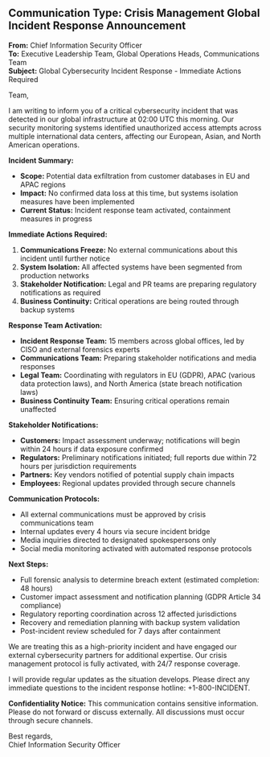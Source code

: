 ## Communication Type: Crisis Management Global Incident Response Announcement

**From:** Chief Information Security Officer  
**To:** Executive Leadership Team, Global Operations Heads, Communications Team  
**Subject:** Global Cybersecurity Incident Response - Immediate Actions Required  

Team,

I am writing to inform you of a critical cybersecurity incident that was detected in our global infrastructure at 02:00 UTC this morning. Our security monitoring systems identified unauthorized access attempts across multiple international data centers, affecting our European, Asian, and North American operations.

**Incident Summary:**
- **Scope:** Potential data exfiltration from customer databases in EU and APAC regions
- **Impact:** No confirmed data loss at this time, but systems isolation measures have been implemented
- **Current Status:** Incident response team activated, containment measures in progress

**Immediate Actions Required:**
1. **Communications Freeze:** No external communications about this incident until further notice
2. **System Isolation:** All affected systems have been segmented from production networks
3. **Stakeholder Notification:** Legal and PR teams are preparing regulatory notifications as required
4. **Business Continuity:** Critical operations are being routed through backup systems

**Response Team Activation:**
- **Incident Response Team:** 15 members across global offices, led by CISO and external forensics experts
- **Communications Team:** Preparing stakeholder notifications and media responses
- **Legal Team:** Coordinating with regulators in EU (GDPR), APAC (various data protection laws), and North America (state breach notification laws)
- **Business Continuity Team:** Ensuring critical operations remain unaffected

**Stakeholder Notifications:**
- **Customers:** Impact assessment underway; notifications will begin within 24 hours if data exposure confirmed
- **Regulators:** Preliminary notifications initiated; full reports due within 72 hours per jurisdiction requirements
- **Partners:** Key vendors notified of potential supply chain impacts
- **Employees:** Regional updates provided through secure channels

**Communication Protocols:**
- All external communications must be approved by crisis communications team
- Internal updates every 4 hours via secure incident bridge
- Media inquiries directed to designated spokespersons only
- Social media monitoring activated with automated response protocols

**Next Steps:**
- Full forensic analysis to determine breach extent (estimated completion: 48 hours)
- Customer impact assessment and notification planning (GDPR Article 34 compliance)
- Regulatory reporting coordination across 12 affected jurisdictions
- Recovery and remediation planning with backup system validation
- Post-incident review scheduled for 7 days after containment

We are treating this as a high-priority incident and have engaged our external cybersecurity partners for additional expertise. Our crisis management protocol is fully activated, with 24/7 response coverage.

I will provide regular updates as the situation develops. Please direct any immediate questions to the incident response hotline: +1-800-INCIDENT.

**Confidentiality Notice:** This communication contains sensitive information. Please do not forward or discuss externally. All discussions must occur through secure channels.

Best regards,  
Chief Information Security Officer